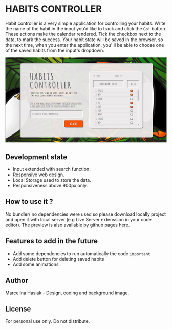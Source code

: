 # HABITS CONTROLLER
Habit controller is a very simple application for controlling your habits. 
Write the name of the habit in the input you'd like to track and click the `Go!` button. These actions make the calendar rendered. Tick the checkbox next to the data, to mark the success. Your habit state will be saved in the browser, so the next time, when you enter the application, you' ll be able to choose one of the saved habits from the input's dropdown.

![application-visualtisation](./application-visualisation.png)

## Development state
- Input extended with search function.
- Responsive web design.
- Local Storage used to store the data.
- Responsiveness above 900px only.

## How to use it ?
No bundler/ no dependencies were used so please download locally project and open it with local server (e.g Live Server extenssion in your code editor).
The preview is also available by github pages  [here](https://marcelina-hasiak.github.io/habits-controller/).

## Features to add in the future
- Add some dependencies to run automatically the code `important`
- Add delete button for deleting saved habits
- Add some animations

## Author
Marcelina Hasiak - Design, coding and background image.

## License
For personal use only. Do not distribute.
